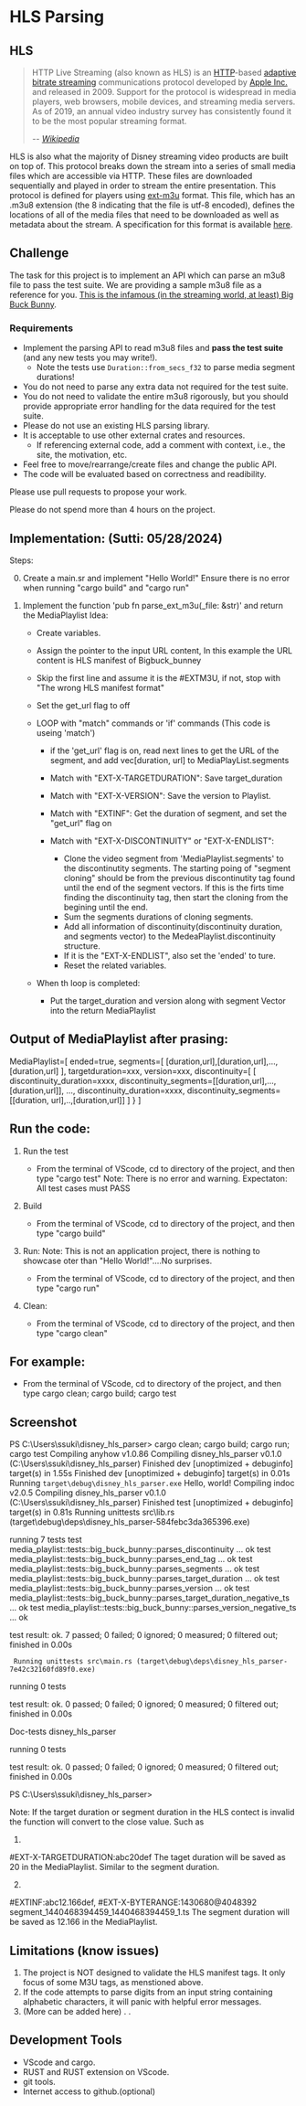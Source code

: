 # HLS Parsing

## HLS

> HTTP Live Streaming (also known as HLS) is an [HTTP][http]-based [adaptive
> bitrate streaming][abr] communications protocol developed by [Apple
> Inc.][apple] and released in 2009. Support for the protocol is widespread in
> media players, web browsers, mobile devices, and streaming media servers. As
> of 2019, an annual video industry survey has consistently found it to be the
> most popular streaming format.
>
> -- <cite>[Wikipedia][wiki]</cite>

HLS is also what the majority of Disney streaming video products are built on
top of. This protocol breaks down the stream into a series of small media files
which are accessible via HTTP. These files are downloaded sequentially and
played in order to stream the entire presentation. This protocol is defined for
players using [ext-m3u][m3u] format. This file, which has an .m3u8 extension
(the 8 indicating that the file is utf-8 encoded), defines the locations of all
of the media files that need to be downloaded as well as metadata about the
stream. A specification for this format is available [here][spec].

## Challenge

The task for this project is to implement an API which can parse an m3u8 file
to pass the test suite. We are providing a sample m3u8 file as a reference for
you. [This is the infamous (in the streaming world, at least) Big Buck
Bunny][big_buck_bunny].

### Requirements

- Implement the parsing API to read m3u8 files and **pass
  the test suite** (and any new tests you may write!).
    - Note the tests use `Duration::from_secs_f32` to parse media segment durations!
- You do not need to parse any extra data not required for the test suite.
- You do not need to validate the entire m3u8 rigorously, but you should
  provide appropriate error handling for the data required for the test suite.
- Please do not use an existing HLS parsing library.
- It is acceptable to use other external crates and resources.
    - If referencing external code, add a comment with context, i.e., the site,
      the motivation, etc.
- Feel free to move/rearrange/create files and change the public API.
- The code will be evaluated based on correctness and readibility.

Please use pull requests to propose your work.

Please do not spend more than 4 hours on the project.

[abr]: https://en.wikipedia.org/wiki/Adaptive_bitrate_streaming
[apple]: https://en.wikipedia.org/wiki/Apple_Inc.
[big_buck_bunny]: https://docs.evostream.com/sample_content/assets/hls-bunny-rangerequest/bunny/playlist.m3u8
[http]: https://en.wikipedia.org/wiki/HTTP
[m3u]: https://en.wikipedia.org/wiki/M3U#Extended_M3U
[spec]: https://datatracker.ietf.org/doc/html/rfc8216#section-4
[wiki]: https://en.wikipedia.org/wiki/HTTP_Live_Streaming



Implementation: (Sutti: 05/28/2024)
--------------
Steps:

0) Create a main.sr and implement "Hello World!" 
    Ensure there is no error when running "cargo build" and "cargo run"

1) Implement the function 'pub fn parse_ext_m3u(_file: &str)' and return the MediaPlaylist 
    Idea:
      - Create variables.
      - Assign the pointer to the input URL content, In this example the URL content is HLS manifest of Bigbuck_bunney
      - Skip the first line and assume it is the #EXTM3U, if not, stop with "The wrong HLS manifest format"
      - Set the get_url flag to off
      - LOOP with "match" commands or 'if' commands (This code is useing 'match')
        - if the 'get_url' flag is on, read next lines to get the URL of the segment, and add vec[duration, url] to MediaPlayList.segments 

        - Match with "EXT-X-TARGETDURATION": Save target_duration 
        - Match with "EXT-X-VERSION": Save the version to Playlist.
        - Match with "EXTINF": Get the duration of segment, and set the "get_url" flag on
        - Match with "EXT-X-DISCONTINUITY" or "EXT-X-ENDLIST": 
            - Clone the video segment from 'MediaPlaylist.segments' to the discontinutity segments. The starting poing of "segment cloning" should be from the previous discontinutity tag found until the end of the segment vectors. If this is the firts time finding the discontinuity tag, then start the cloning from the begining until the end. 
            - Sum the segments durations of cloning segments.  
            - Add all information of discontinuity(discontinuity duration, and segments vector) to the MedeaPlaylist.discontinuity structure. 
            - If it is the "EXT-X-ENDLIST", also set the 'ended' to ture.
            - Reset the related variables.

      - When th loop is completed:
         - Put the target_duration and version along with segment Vector into the return MediaPlaylist

Output of MediaPlaylist after prasing:
-------------------------------------
MediaPlaylist=[ 
   ended=true, 
   segments=[
      [duration,url],[duration,url],...,[duration,url]
   ], 
   targetduration=xxx, 
   version=xxx, 
   discontinuity=[
      [
         discontinuity_duration=xxxx, discontinuity_segments=[[duration,url],...,[duration,url]],
         ...,
         discontinuity_duration=xxxx, discontinuity_segments=[[duration, url],..,[duration,url]]
      ]
   }
]


Run the code:
-------------
1) Run the test
   - From the terminal of VScode, cd to directory of the project, and then type
    "cargo test"
    Note: There is no error and warning. 
Expectaton:
All test cases must PASS

2) Build
   - From the terminal of VScode, cd to directory of the project, and then type
   "cargo build"

3) Run: 
Note: This is not an application project, there is nothing to showcase oter than "Hello World!"....No surprises. 
   - From the terminal of VScode, cd to directory of the project, and then type
   "cargo run"

4) Clean:
   - From the terminal of VScode, cd to directory of the project, and then type
   "cargo clean"


For example:
-----------
   - From the terminal of VScode, cd to directory of the project, and then type
    cargo clean; cargo build; cargo test

Screenshot
----------
PS C:\Users\ssuki\disney_hls_parser> cargo clean; cargo build; cargo run; cargo test
   Compiling anyhow v1.0.86
   Compiling disney_hls_parser v0.1.0 (C:\Users\ssuki\disney_hls_parser)
    Finished dev [unoptimized + debuginfo] target(s) in 1.55s
    Finished dev [unoptimized + debuginfo] target(s) in 0.01s
     Running `target\debug\disney_hls_parser.exe`
Hello, world!
   Compiling indoc v2.0.5
   Compiling disney_hls_parser v0.1.0 (C:\Users\ssuki\disney_hls_parser)
    Finished test [unoptimized + debuginfo] target(s) in 0.81s
     Running unittests src\lib.rs (target\debug\deps\disney_hls_parser-584febc3da365396.exe)

running 7 tests
test media_playlist::tests::big_buck_bunny::parses_discontinuity ... ok
test media_playlist::tests::big_buck_bunny::parses_end_tag ... ok
test media_playlist::tests::big_buck_bunny::parses_segments ... ok
test media_playlist::tests::big_buck_bunny::parses_target_duration ... ok
test media_playlist::tests::big_buck_bunny::parses_version ... ok
test media_playlist::tests::big_buck_bunny::parses_target_duration_negative_ts ... ok
test media_playlist::tests::big_buck_bunny::parses_version_negative_ts ... ok

test result: ok. 7 passed; 0 failed; 0 ignored; 0 measured; 0 filtered out; finished in 0.00s

     Running unittests src\main.rs (target\debug\deps\disney_hls_parser-7e42c32160fd89f0.exe)

running 0 tests

test result: ok. 0 passed; 0 failed; 0 ignored; 0 measured; 0 filtered out; finished in 0.00s

   Doc-tests disney_hls_parser

running 0 tests

test result: ok. 0 passed; 0 failed; 0 ignored; 0 measured; 0 filtered out; finished in 0.00s

PS C:\Users\ssuki\disney_hls_parser>


Note:
If the target duration or segment duration in the HLS contect is invalid the function will convert
to the close value.
Such as

1) 
#EXT-X-TARGETDURATION:abc20def
The taget duration will be saved as 20 in the MediaPlaylist. Similar to the segment duration. 

2) 
#EXTINF:abc12.166def,
#EXT-X-BYTERANGE:1430680@4048392
segment_1440468394459_1440468394459_1.ts
The segment duration will be saved as 12.166 in the MediaPlaylist.


Limitations (know issues)
-------------------------
1) The project is NOT designed to validate the HLS manifest tags. It only focus of some M3U tags, as menstioned above.
2) If the code attempts to parse digits from an input string containing alphabetic characters, it will panic with helpful error messages.
3) (More can be added here)
.
.

Development Tools
-----------------
- VScode and cargo.
- RUST and RUST extension on VScode.
- git tools. 
- Internet access to github.(optional)